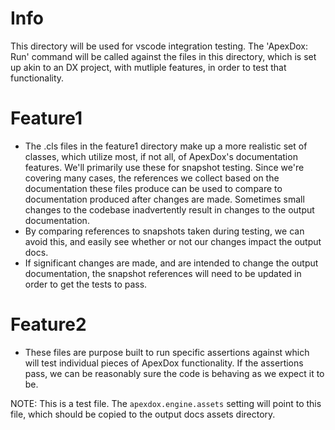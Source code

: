 # Info

This directory will be used for vscode integration testing. The 'ApexDox: Run' command will be called against the files in this directory, which is set up akin to an DX project, with mutliple features, in order to test that functionality.

# Feature1

- The .cls files in the feature1 directory make up a more realistic set of classes, which utilize most, if not all, of ApexDox's documentation features. We'll primarily use these for snapshot testing. Since we're covering many cases, the references we collect based on the documentation these files produce can be used to compare to documentation produced after changes are made. Sometimes small changes to the codebase inadvertently result in changes to the output documentation.
- By comparing references to snapshots taken during testing, we can avoid this, and easily see whether or not our changes impact the output docs.
- If significant changes are made, and are intended to change the output documentation, the snapshot references will need to be updated in order to get the tests to pass.

# Feature2

- These files are purpose built to run specific assertions against which will test individual pieces of ApexDox functionality. If the assertions pass, we can be reasonably sure the code is behaving as we expect it to be.

NOTE: This is a test file. The `apexdox.engine.assets` setting will point to this file, which should be copied to the output docs assets directory.
